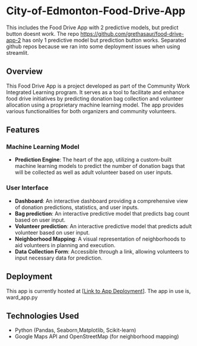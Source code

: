 # City-of-Edmonton-Food-Drive-App
This includes the Food Drive App with 2 predictive models, but predict button doesnt work.
The repo <https://github.com/grethasaur/food-drive-app-2> has only 1 predictive model but prediction button works. Separated github repos because we ran into some deployment issues when using streamlit.


## Overview
This Food Drive App is a project developed as part of the Community Work Integrated Learning program. It serves as a tool to facilitate and enhance food drive initiatives by predicting donation bag collection and volunteer allocation using a proprietary machine learning model. The app provides various functionalities for both organizers and community volunteers.

## Features

### Machine Learning Model
- **Prediction Engine**: The heart of the app, utilizing a custom-built machine learning models to predict the number of donation bags that will be collected as well as adult volunteer based on user inputs.

### User Interface
- **Dashboard**: An interactive dashboard providing a comprehensive view of donation predictions, statistics, and user inputs.
- **Bag prediction**: An interactive predictive model that predicts bag count based on user input.
- **Volunteer prediction**: An interactive predictive model that predicts adult volunteer based on user input.
- **Neighborhood Mapping**: A visual representation of neighborhoods to aid volunteers in planning and execution.
- **Data Collection Form**: Accessible through a link, allowing volunteers to input necessary data for prediction.


## Deployment
This app is currently hosted at [[Link to App Deployment](https://city-food-drive-app-ahdqf2kdsc92abcve5dg9i.streamlit.app/)].
The app in use is, ward_app.py

## Technologies Used
- Python (Pandas, Seaborn,Matplotlib, Scikit-learn)
- Google Maps API and OpenStreetMap (for neighborhood mapping)
